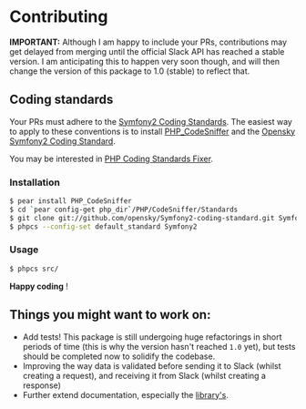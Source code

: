 # Contributing

**IMPORTANT:** Although I am happy to include your PRs, contributions may get delayed from merging until the official
Slack API has reached a stable version. I am anticipating this to happen very soon though, and will then change the
version of this package to 1.0 (stable) to reflect that.

## Coding standards

Your PRs must adhere to the [Symfony2 Coding Standards](http://symfony.com/doc/current/contributing/code/standards.html).
The easiest way to apply to these conventions is to install [PHP_CodeSniffer](http://pear.php.net/package/PHP_CodeSniffer)
and the [Opensky Symfony2 Coding Standard](https://github.com/opensky/Symfony2-coding-standard).

You may be interested in [PHP Coding Standards Fixer](https://github.com/fabpot/PHP-CS-Fixer).

### Installation

``` bash
$ pear install PHP_CodeSniffer
$ cd `pear config-get php_dir`/PHP/CodeSniffer/Standards
$ git clone git://github.com/opensky/Symfony2-coding-standard.git Symfony2
$ phpcs --config-set default_standard Symfony2
```

### Usage

``` bash
$ phpcs src/
```

**Happy coding** !


## Things you might want to work on:

- Add tests! This package is still undergoing huge refactorings in short periods of time (this is why the version hasn't reached `1.0` yet),
  but tests should be completed now to solidify the codebase.
- Improving the way data is validated before sending it to Slack (whilst creating a request), and receiving it from Slack (whilst creating a response)
- Further extend documentation, especially the [library's](https://github.com/cleentfaar/slack).

